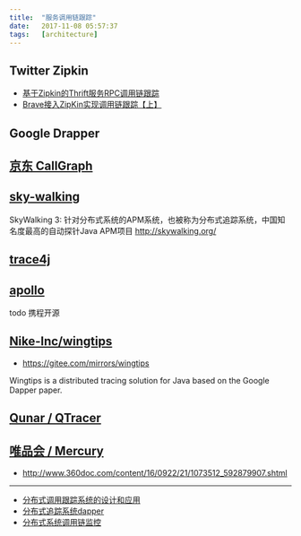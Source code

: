 ```yaml
---
title:  "服务调用链跟踪"
date:   2017-11-08 05:57:37
tags:   [architecture]
---
```


## Twitter Zipkin

- [基于Zipkin的Thrift服务RPC调用链跟踪](http://www.jianshu.com/p/bedaf6657703)
- [Brave接入ZipKin实现调用链跟踪【上】](http://www.jianshu.com/p/7cedbbc3d0fa)


## Google Drapper

## [京东 CallGraph](http://www.sohu.com/a/125621588_487514)

## [sky-walking](https://gitee.com/OpenSkywalking/sky-walking)

SkyWalking 3: 针对分布式系统的APM系统，也被称为分布式追踪系统，中国知名度最高的自动探针Java APM项目 http://skywalking.org/


## [trace4j](https://github.com/husthuke/trace4j)

## [apollo](https://github.com/ctripcorp/apollo/wiki/Quick-Start)

 todo
携程开源

## [Nike-Inc/wingtips](https://github.com/Nike-Inc/wingtips)

- https://gitee.com/mirrors/wingtips

Wingtips is a distributed tracing solution for Java based on the Google Dapper paper.

## [Qunar / QTracer](http://techshow.ctrip.com/archives/2406.html)

## [唯品会 / Mercury](https://weibo.com/ttarticle/p/show?id=2309404006474413149166)

- http://www.360doc.com/content/16/0922/21/1073512_592879907.shtml



---

- [分布式调用跟踪系统的设计和应用](https://www.cnblogs.com/Leo_wl/p/5721754.html)
- [分布式追踪系统dapper](http://www.cnblogs.com/LBSer/p/3390852.html)
- [分布式系统调用链监控](http://blog.csdn.net/wangyangzhizhou/article/details/53844668)
